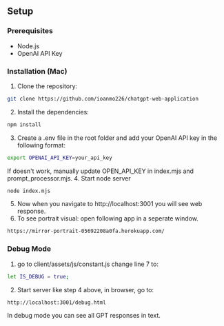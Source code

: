 ## Setup
### Prerequisites
- Node.js
- OpenAI API Key
### Installation (Mac)
1. Clone the repository:
```sh
git clone https://github.com/ioanmo226/chatgpt-web-application
```
2. Install the dependencies:
```sh
npm install
```
3. Create a .env file in the root folder and add your OpenAI API key in the following format:
```sh
export OPENAI_API_KEY=your_api_key
```
If doesn't work, manually update OPEN_API_KEY in index.mjs and prompt_processor.mjs.
4. Start node server
```sh
node index.mjs
```
5. Now when you navigate to http://localhost:3001 you will see web response.
6. To see portrait visual: open following app in a seperate window.
```sh
https://mirror-portrait-05692208a0fa.herokuapp.com/
```
### Debug Mode
1. go to client/assets/js/constant.js
change line 7 to:
```sh
let IS_DEBUG = true;
```
2. Start server like step 4 above, in browser, go to:
```sh
http://localhost:3001/debug.html
```
In debug mode you can see all GPT responses in text.
